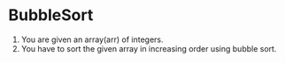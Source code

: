 # BubbleSort
1. You are given an array(arr) of integers.
2. You have to sort the given array in increasing order using bubble sort.
